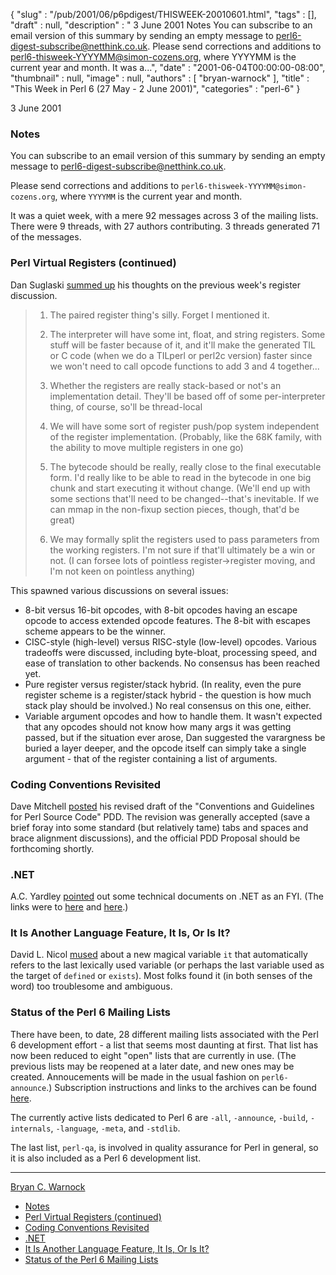 {
   "slug" : "/pub/2001/06/p6pdigest/THISWEEK-20010601.html",
   "tags" : [],
   "draft" : null,
   "description" : " 3 June 2001 Notes You can subscribe to an email version of this summary by sending an empty message to perl6-digest-subscribe@netthink.co.uk. Please send corrections and additions to perl6-thisweek-YYYYMM@simon-cozens.org, where YYYYMM is the current year and month. It was a...",
   "date" : "2001-06-04T00:00:00-08:00",
   "thumbnail" : null,
   "image" : null,
   "authors" : [
      "bryan-warnock"
   ],
   "title" : "This Week in Perl 6 (27 May - 2 June 2001)",
   "categories" : "perl-6"
}



3 June 2001
### <span id="Notes">Notes</span>

You can subscribe to an email version of this summary by sending an empty message to <perl6-digest-subscribe@netthink.co.uk>.

Please send corrections and additions to `perl6-thisweek-YYYYMM@simon-cozens.org`, where `YYYYMM` is the current year and month.

It was a quiet week, with a mere 92 messages across 3 of the mailing lists. There were 9 threads, with 27 authors contributing. 3 threads generated 71 of the messages.

### <span id="Perl_Virtual_Registers_continued">Perl Virtual Registers (continued)</span>

Dan Suglaski [summed up](http://archive.develooper.com/perl6-internals@perl.org/msg02983.html) his thoughts on the previous week's register discussion.

> 1) The paired register thing's silly. Forget I mentioned it.
>
> 2) The interpreter will have some int, float, and string registers. Some stuff will be faster because of it, and it'll make the generated TIL or C code (when we do a TILperl or perl2c version) faster since we won't need to call opcode functions to add 3 and 4 together...
>
> 3) Whether the registers are really stack-based or not's an implementation detail. They'll be based off of some per-interpreter thing, of course, so'll be thread-local
>
> 4) We will have some sort of register push/pop system independent of the register implementation. (Probably, like the 68K family, with the ability to move multiple registers in one go)
>
> 5) The bytecode should be really, really close to the final executable form. I'd really like to be able to read in the bytecode in one big chunk and start executing it without change. (We'll end up with some sections that'll need to be changed--that's inevitable. If we can mmap in the non-fixup section pieces, though, that'd be great)
>
> 6) We may formally split the registers used to pass parameters from the working registers. I'm not sure if that'll ultimately be a win or not. (I can forsee lots of pointless register-&gt;register moving, and I'm not keen on pointless anything)

This spawned various discussions on several issues:

-   8-bit versus 16-bit opcodes, with 8-bit opcodes having an escape opcode to access extended opcode features. The 8-bit with escapes scheme appears to be the winner.
-   CISC-style (high-level) versus RISC-style (low-level) opcodes. Various tradeoffs were discussed, including byte-bloat, processing speed, and ease of translation to other backends. No consensus has been reached yet.
-   Pure register versus register/stack hybrid. (In reality, even the pure register scheme is a register/stack hybrid - the question is how much stack play should be involved.) No real consensus on this one, either.
-   Variable argument opcodes and how to handle them. It wasn't expected that any opcodes should not know how many args it was getting passed, but if the situation ever arose, Dan suggested the varargness be buried a layer deeper, and the opcode itself can simply take a single argument - that of the register containing a list of arguments.

### <span id="Coding_Conventions_Revisited">Coding Conventions Revisited</span>

Dave Mitchell [posted](http://archive.develooper.com/perl6-internals@perl.org/msg02982.html) his revised draft of the "Conventions and Guidelines for Perl Source Code" PDD. The revision was generally accepted (save a brief foray into some standard (but relatively tame) tabs and spaces and brace alignment discussions), and the official PDD Proposal should be forthcoming shortly.

### <span id="NET">.NET</span>

A.C. Yardley [pointed](http://archive.develooper.com/perl6-internals@perl.org/msg02978.html) out some technical documents on .NET as an FYI. (The links were to [here](http://citeseer.nj.nec.com/gordon00typing.html) and [here](http://msdn.microsoft.com/net/ecma/).)

### <span id="It_Is_Another_Language_Feature_It_Is_Or_Is_It">It Is Another Language Feature, It Is, Or Is It?</span>

David L. Nicol [mused](http://archive.develooper.com/perl6-language@perl.org/msg07376.html) about a new magical variable `it` that automatically refers to the last lexically used variable (or perhaps the last variable used as the target of `defined` or `exists`). Most folks found it (in both senses of the word) too troublesome and ambiguous.

### <span id="Status_of_the_Perl_6_Mailing_Lists">Status of the Perl 6 Mailing Lists</span>

There have been, to date, 28 different mailing lists associated with the Perl 6 development effort - a list that seems most daunting at first. That list has now been reduced to eight "open" lists that are currently in use. (The previous lists may be reopened at a later date, and new ones may be created. Annoucements will be made in the usual fashion on `perl6-announce`.) Subscription instructions and links to the archives can be found [here](http://dev.perl.org/lists).

The currently active lists dedicated to Perl 6 are `-all`, `-announce`, `-build`, `-internals`, `-language`, `-meta`, and `-stdlib`.

The last list, `perl-qa`, is involved in quality assurance for Perl in general, so it is also included as a Perl 6 development list.

------------------------------------------------------------------------

[Bryan C. Warnock](mailto:bwarnock@capita.com)
-   [Notes](#Notes)
-   [Perl Virtual Registers (continued)](#Perl_Virtual_Registers_continued)
-   [Coding Conventions Revisited](#Coding_Conventions_Revisited)
-   [.NET](#NET)
-   [It Is Another Language Feature, It Is, Or Is It?](#It_Is_Another_Language_Feature_It_Is_Or_Is_It)
-   [Status of the Perl 6 Mailing Lists](#Status_of_the_Perl_6_Mailing_Lists)

